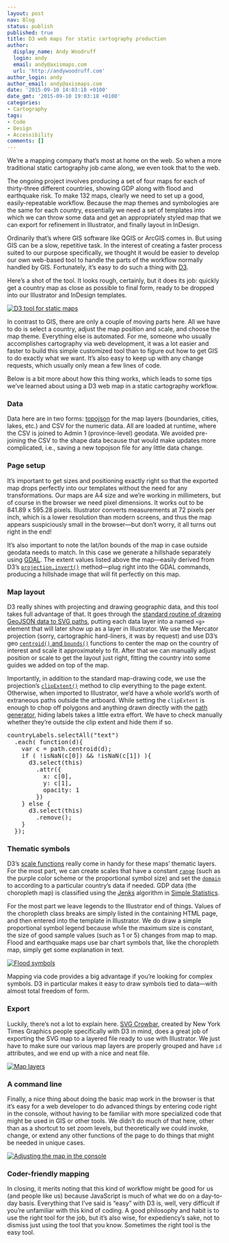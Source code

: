 ```yaml
---
layout: post
nav: Blog
status: publish
published: true
title: D3 web maps for static cartography production
author:
  display_name: Andy Woodruff
  login: andy
  email: andy@axismaps.com
  url: 'http://andywoodruff.com'
author_login: andy
author_email: andy@axismaps.com
date: '2015-09-10 14:03:18 +0100'
date_gmt: '2015-09-10 19:03:18 +0100'
categories:
- Cartography
tags:
- Code
- Design
- Accessibility
comments: []
---
```


<p>We&#8217;re a mapping company that&#8217;s most at home on the web. So when a more traditional static cartography job came along, we even took that to the web.</p>
<p>The ongoing project involves producing a set of four maps for each of thirty-three different countries, showing GDP along with flood and earthquake risk. To make 132 maps, clearly we need to set up a good, easily-repeatable workflow. Because the map themes and symbologies are the same for each country, essentially we need a set of templates into which we can throw some data and get an appropriately styled map that we can export for refinement in Illustrator, and finally layout in InDesign.</p>
<p>Ordinarily that&#8217;s where GIS software like QGIS or ArcGIS comes in. But using GIS can be a slow, repetitive task. In the interest of creating a faster process suited to our purpose specifically, we thought it would be easier to develop our own web-based tool to handle the parts of the workflow normally handled by GIS. Fortunately, it&#8217;s easy to do such a thing with <a href="http://d3js.org/" target="_blank">D3</a>.</p>
<p>Here&#8217;s a shot of the tool. It looks rough, certainly, but it does its job: quickly get a country map as close as possible to final form, ready to be dropped into our Illustrator and InDesign templates.</p>
<p><a href="/media/posts/2015/09/d3-static-map.jpg"><img src="/media/posts/2015/09/d3-static-map.jpg" alt="D3 tool for static maps" /></a></p>
<p>In contrast to GIS, there are only a couple of moving parts here. All we have to do is select a country, adjust the map position and scale, and choose the map theme. Everything else is automated. For me, someone who usually accomplishes cartography via web development, it was a lot easier and faster to build this simple customized tool than to figure out how to get GIS to do exactly what we want. It&#8217;s also easy to keep up with any change requests, which usually only mean a few lines of code.</p>
<p>Below is a bit more about how this thing works, which leads to some tips we&#8217;ve learned about using a D3 web map in a static cartography workflow.</p>
<h3>Data</h3>
<p>Data here are in two forms: <a href="https://github.com/mbostock/topojson" target="_blank">topojson</a> for the map layers (boundaries, cities, lakes, etc.) and CSV for the numeric data. All are loaded at runtime, where the CSV is joined to Admin 1 (province-level) geodata. We avoided pre-joining the CSV to the shape data because that would make updates more complicated, i.e., saving a new topojson file for any little data change.</p>
<h3>Page setup</h3>
<p>It&#8217;s important to get sizes and positioning exactly right so that the exported map drops perfectly into our templates without the need for any transformations. Our maps are A4 size and we&#8217;re working in millimeters, but of course in the browser we need pixel dimensions. It works out to be 841.89 x 595.28 pixels. Illustrator converts measurements at 72 pixels per inch, which is a lower resolution than modern screens, and thus the map appears suspiciously small in the browser—but don&#8217;t worry, it all turns out right in the end!</p>
<p>It&#8217;s also important to note the lat/lon bounds of the map in case outside geodata needs to match. In this case we generate a hillshade separately using <a href="http://www.gdal.org/" target="_blank">GDAL</a>. The extent values listed above the map—easily derived from D3&#8217;s <a href="https://github.com/mbostock/d3/wiki/Geo-Projections#invert" target="_blank"><code>projection.invert()</code></a> method—plug right into the GDAL commands, producing a hillshade image that will fit perfectly on this map.</p>
<h3>Map layout</h3>
<p>D3 really shines with projecting and drawing geographic data, and this tool takes full advantage of that. It goes through the <a href="http://bost.ocks.org/mike/map/" target="_blank">standard routine of drawing GeoJSON data to SVG paths</a>, putting each data layer into a named <code>&lt;g&gt;</code> element that will later show up as a layer in Illustrator. We use the Mercator projection (sorry, cartographic hard-liners, it was by request) and use D3&#8217;s geo <a href="https://github.com/mbostock/d3/wiki/Geo-Paths#centroid" target="_blank"><code>centroid()</code> and <code>bounds()</code></a> functions to center the map on the country of interest and scale it approximately to fit. After that we can manually adjust position or scale to get the layout just right, fitting the country into some guides we added on top of the map.</p>
<p>Importantly, in addition to the standard map-drawing code, we use the projection&#8217;s <a href="https://github.com/mbostock/d3/wiki/Geo-Projections#clipExtent" target="_blank"><code>clipExtent()</code></a> method to clip everything to the page extent. Otherwise, when imported to Illustrator, we&#8217;d have a whole world&#8217;s worth of extraneous paths outside the artboard. While setting the <code>clipExtent</code> is enough to chop off polygons and anything drawn directly with the <a href="https://github.com/mbostock/d3/wiki/Geo-Paths" target="_blank">path generator</a>, hiding labels takes a little extra effort. We have to check manually whether they&#8217;re outside the clip extent and hide them if so.</p>
<pre class="wp-code-highlight prettyprint">
countryLabels.selectAll(&quot;text&quot;)
  .each( function(d){
    var c = path.centroid(d);
    if ( !isNaN(c[0]) &amp;&amp; !isNaN(c[1]) ){
      d3.select(this)
        .attr({
          x: c[0],
          y: c[1],
          opacity: 1
        })
    } else {
      d3.select(this)
        .remove();
    }
  });
</pre>
<h3>Thematic symbols</h3>
<p>D3&#8217;s <a href="https://github.com/mbostock/d3/wiki/Quantitative-Scales" target="_blank">scale functions</a> really come in handy for these maps&#8217; thematic layers. For the most part, we can create scales that have a constant <a href="https://github.com/mbostock/d3/wiki/Quantitative-Scales#linear_range" target="_blank"><code>range</code></a> (such as the purple color scheme or the proportional symbol size) and set the <a href="https://github.com/mbostock/d3/wiki/Quantitative-Scales#linear_domain" target="_blank"><code>domain</code></a> to according to a particular country&#8217;s data if needed. GDP data (the choropleth map) is classified using the <a href="http://bl.ocks.org/tmcw/4969184" target="_blank">Jenks</a> algorithm in <a href="https://github.com/simple-statistics/simple-statistics" target="_blank">Simple Statistics</a>.</p>
<p>For the most part we leave legends to the Illustrator end of things. Values of the choropleth class breaks are simply listed in the containing HTML page, and then entered into the template in Illustrator. We do draw a simple proportional symbol legend because while the maximum size is constant, the size of good sample values (such as 1 or 5) changes from map to map. Flood and earthquake maps use bar chart symbols that, like the choropleth map, simply get some explanation in text.</p>
<p><a href="/media/posts/2015/09/flood_symbols.jpg"><img src="/media/posts/2015/09/flood_symbols.jpg" alt="Flood symbols" /></a></p>
<p>Mapping via code provides a big advantage if you&#8217;re looking for complex symbols. D3 in particular makes it easy to draw symbols tied to data—with almost total freedom of form.</p>
<h3>Export</h3>
<p>Luckily, there&#8217;s not a lot to explain here. <a href="http://nytimes.github.io/svg-crowbar/" target="_blank">SVG Crowbar</a>, created by New York Times Graphics people specifically with D3 in mind, does a great job of exporting the SVG map to a layered file ready to use with Illustrator. We just have to make sure our various map layers are properly grouped and have <code>id</code> attributes, and we end up with a nice and neat file.</p>
<p><a href="/media/posts/2015/09/layers.jpg"><img src="/media/posts/2015/09/layers.jpg" alt="Map layers" /></a></p>
<h3>A command line</h3>
<p>Finally, a nice thing about doing the basic map work in the browser is that it&#8217;s easy for a web developer to do advanced things by entering code right in the console, without having to be familiar with more specialized code that might be used in GIS or other tools. We didn&#8217;t do much of that here, other than as a shortcut to set zoom levels, but theoretically we could invoke, change, or extend any other functions of the page to do things that might be needed in unique cases.</p>
<p><a href="/media/posts/2015/09/console.jpg"><img src="/media/posts/2015/09/console.jpg" alt="Adjusting the map in the console" /></a></p>
<h3>Coder-friendly mapping</h3>
<p>In closing, it merits noting that this kind of workflow might be good for us (and people like us) because JavaScript is much of what we do on a day-to-day basis. Everything that I&#8217;ve said is &#8220;easy&#8221; with D3 is, well, very difficult if you&#8217;re unfamiliar with this kind of coding. A good philosophy and habit is to use the right tool for the job, but it&#8217;s also wise, for expediency&#8217;s sake, not to dismiss just using the tool that you know. Sometimes the right tool is the easy tool.</p>
